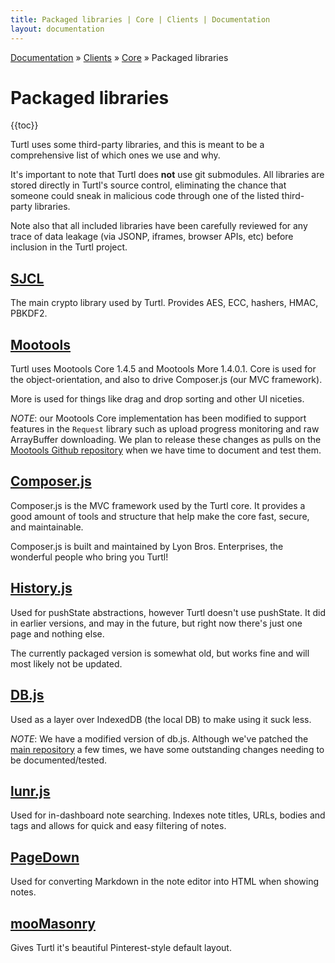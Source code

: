 ```yaml
---
title: Packaged libraries | Core | Clients | Documentation
layout: documentation
---
```


<div class="breadcrumb">
    <a href="/docs">Documentation</a> &raquo;
    <a href="/docs/clients/index">Clients</a> &raquo;
    <a href="/docs/clients/core/index">Core</a> &raquo;
    Packaged libraries
</div>

# Packaged libraries
{{toc}}

Turtl uses some third-party libraries, and this is meant to be a comprehensive
list of which ones we use and why.

It's important to note that Turtl does __not__ use git submodules. All libraries
are stored directly in Turtl's source control, eliminating the chance that
someone could sneak in malicious code through one of the listed third-party
libraries.

Note also that all included libraries have been carefully reviewed for any trace
of data leakage (via JSONP, iframes, browser APIs, etc) before inclusion in the
Turtl project.

## [SJCL](http://bitwiseshiftleft.github.io/sjcl/)
The main crypto library used by Turtl. Provides AES, ECC, hashers, HMAC, PBKDF2.

## [Mootools](http://mootools.net/)
Turtl uses Mootools Core 1.4.5 and Mootools More 1.4.0.1. Core is used for the
object-orientation, and also to drive Composer.js (our MVC framework).

More is used for things like drag and drop sorting and other UI niceties.

*NOTE*: our Mootools Core implementation has been modified to support features
in the `Request` library such as upload progress monitoring and raw ArrayBuffer
downloading. We plan to release these changes as pulls on the [Mootools Github
repository](https://github.com/mootools/mootools-core) when we have time to
document and test them.

## [Composer.js](http://lyonbros.github.io/composer.js/)
Composer.js is the MVC framework used by the Turtl core. It provides a good
amount of tools and structure that help make the core fast, secure, and
maintainable.

Composer.js is built and maintained by Lyon Bros. Enterprises, the wonderful
people who bring you Turtl!

## [History.js](https://github.com/browserstate/history.js/)
Used for pushState abstractions, however Turtl doesn't use pushState. It did in
earlier versions, and may in the future, but right now there's just one page and
nothing else.

The currently packaged version is somewhat old, but works fine and will most
likely not be updated.

## [DB.js](https://github.com/aaronpowell/db.js)
Used as a layer over IndexedDB (the local DB) to make using it suck less.

*NOTE*: We have a modified version of db.js. Although we've patched the [main
repository](https://github.com/aaronpowell/db.js) a few times, we have some
outstanding changes needing to be documented/tested.

## [lunr.js](http://lunrjs.com/)
Used for in-dashboard note searching. Indexes note titles, URLs, bodies and tags
and allows for quick and easy filtering of notes.

## [PageDown](http://code.google.com/p/pagedown/)
Used for converting Markdown in the note editor into HTML when showing notes.

## [mooMasonry](http://mootools.net/forge/p/moomasonry)
Gives Turtl it's beautiful Pinterest-style default layout.


